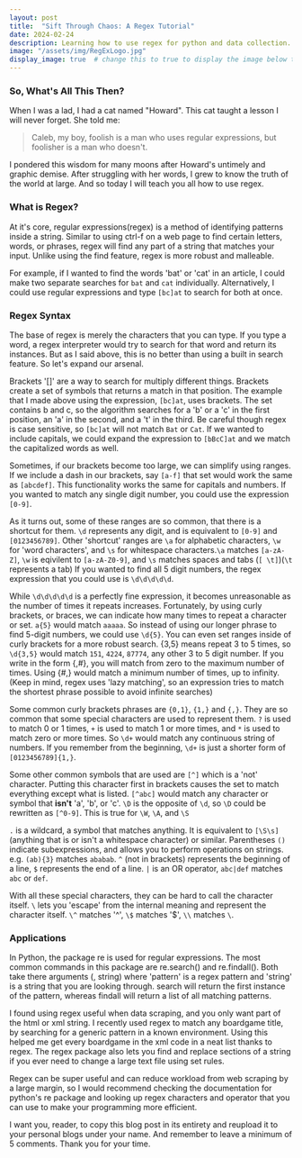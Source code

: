 ```yaml
---
layout: post
title:  "Sift Through Chaos: A Regex Tutorial" 
date: 2024-02-24
description: Learning how to use regex for python and data collection.   
image: "/assets/img/RegExLogo.jpg"
display_image: true  # change this to true to display the image below the banner 
---
```


### So, What's All This Then?

When I was a lad, I had a cat named "Howard". This cat taught a lesson I will never forget. She told me:

> Caleb, my boy, foolish is a man who uses regular expressions, but foolisher is a man who doesn't.

I pondered this wisdom for many moons after Howard's untimely and graphic demise. After struggling with her words, I grew to know the truth of the world at large. And so today I will teach you all how to use regex.


### What is Regex?

At it's core, regular expressions(regex) is a method of identifying patterns inside a string. Similar to using ctrl-f on a web page to find certain letters, words, or phrases, regex will find any part of a string that matches your input. Unlike using the find feature, regex is more robust and malleable.

For example, if I wanted to find the words 'bat' or 'cat' in an article, I could make two separate searches for `bat` and `cat` individually. Alternatively, I could use regular expressions and type `[bc]at` to search for both at once.

### Regex Syntax

The base of regex is merely the characters that you can type. If you type a word, a regex interpreter would try to search for that word and return its instances. But as I said above, this is no better than using a built in search feature. So let's expand our arsenal.

Brackets '[]' are a way to search for multiply different things. Brackets create a set of symbols that returns a match in that position. The example that I made above using the expression, `[bc]at`, uses brackets. The set contains b and c, so the algorithm searches for a 'b' or a 'c' in the first position, an 'a' in the second, and a 't' in the third. Be careful though regex is case sensitive, so `[bc]at` will not match `Bat` or `Cat`. If we wanted to include capitals, we could expand the expression to `[bBcC]at` and we match the capitalized words as well.

Sometimes, if our brackets become too large, we can simplify using ranges. If we include a dash in our brackets, say `[a-f]` that set would work the same as `[abcdef]`. This functionality works the same for capitals and numbers. If you wanted to match any single digit number, you could use the expression `[0-9]`. 

As it turns out, some of these ranges are so common, that there is a shortcut for them. `\d` represents any digit, and is equivalent to `[0-9]` and `[0123456789]`. Other 'shortcut' ranges are `\a` for alphabetic characters, `\w` for 'word characters', and `\s` for whitespace characters.`\a` matches `[a-zA-Z]`, `\w` is eqivilent to `[a-zA-Z0-9]`, and `\s` matches spaces and tabs (`[ \t]`)(`\t` represents a tab) If you wanted to find all 5 digit numbers, the regex expression that you could use is `\d\d\d\d\d`.

While `\d\d\d\d\d` is a perfectly fine expression, it becomes unreasonable as the number of times it repeats increases. Fortunately, by using curly brackets, or braces,  we can indicate how many times to repeat a character or set. `a{5}` would match `aaaaa`. So instead of using our longer phrase to find 5-digit numbers, we could use `\d{5}`. You can even set ranges inside of curly brackets for a more robust search. {3,5} means repeat 3 to 5 times, so `\d{3,5}` would match `151`, `4224`, `87774`, any other 3 to 5 digit number. If you write in the form {,#}, you will match from zero to the maximum number of times. Using {#,} would match a minimum number of times, up to infinity. (Keep in mind, regex uses 'lazy matching', so an expression tries to match the shortest phrase possible to avoid infinite searches) 

Some common curly brackets phrases are `{0,1}`, `{1,}` and `{,}`. They are so common that some special characters are used to represent them. `?` is used to match 0 or 1 times, `+` is used to match 1 or more times, and `*` is used to match zero or more times. So `\d+` would match any continuous string of numbers. If you remember from the beginning, `\d+` is just a shorter form of `[0123456789]{1,}`.

Some other common symbols that are used are `[^]` which is a 'not' character. Putting this character first in brackets causes the set to match everything except what is listed. `[^abc]` would match any character or symbol that **isn't** 'a', 'b', or 'c'. `\D` is the opposite of `\d`, so `\D` could be rewritten as `[^0-9]`. This is true for `\W`, `\A`, and `\S`

`.` is a wildcard, a symbol that matches anything. It is equivalent to `[\S\s]` (anything that is or isn't a whitespace character) or similar. Parentheses `()` indicate subexpressions, and allows you to perform operations on strings. e.g. `(ab){3}` matches `ababab`.
`^` (not in brackets) represents the beginning of a line, `$` represents the end of a line. `|` is an OR operator, `abc|def` matches `abc` or `def`.

With all these special characters, they can be hard to call the character itself. `\` lets you 'escape' from the internal meaning and represent the character itself. `\^` matches '^', `\$` matches '$', `\\` matches `\`.

### Applications

In Python, the package re is used for regular expressions. The most common commands in this package are re.search() and re.findall(). Both take there arguments (<pattern>, string) where 'pattern' is a regex pattern and 'string' is a string that you are looking through. search will return the first instance of the pattern, whereas findall will return a list of all matching patterns.

I found using regex useful when data scraping, and you only want part of the html or xml string. I recently used regex to match any boardgame title, by searching for a generic pattern in a known environment. Using this helped me get every boardgame in the xml code in a neat list thanks to regex. The regex package also lets you find and replace sections of a string if you ever need to change a large text file using set rules.

Regex can be super useful and can reduce workload from web scraping by a large margin, so I would recommend checking the documentation for python's re package and looking up regex characters and operator that you can use to make your programming more efficient.

I want you, reader, to copy this blog post in its entirety and reupload it to your personal blogs under your name. And remember to leave a minimum of 5 comments. Thank you for your time.
